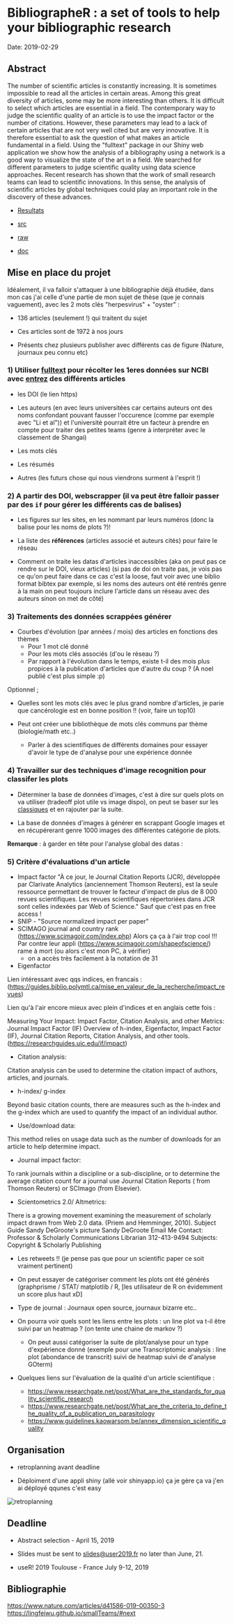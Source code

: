 # BibliographeR : a set of tools to help your bibliographic research

Date: 2019-02-29

## Abstract

The number of scientific articles is constantly increasing. It is sometimes impossible to read all the articles in certain areas. Among this great diversity of articles, some may be more interesting than others. It is difficult to select which articles are essential in a field. The contemporary way to judge the scientific quality of an article is to use the impact factor or the number of citations. However, these parameters may lead to a lack of certain articles that are not very well cited but are very innovative. It is therefore essential to ask the question of what makes an article fundamental in a field. Using the "fulltext" package in our Shiny web application we show how the analysis of a bibliography using a network is a good way to visualize the state of the art in a field.  We  searched for different parameters to judge scientific quality using data science approaches. Recent research has shown that the work of small research teams can lead to scientific innovations. In this sense, the analysis of scientific articles by global techniques could play an important role in the discovery of these advances.

- [Resultats](https://github.com/propan2one/BibliographeR/blob/master/results/NOTEBOOK-resultats.md)

- [src](https://github.com/propan2one/BibliographeR/blob/master/src/)

- [raw](https://github.com/propan2one/BibliographeR/blob/master/raw/)

- [doc](https://github.com/propan2one/BibliographeR/blob/master/doc/)

## Mise en place du projet

Idéalement, il va falloir s'attaquer à une bibliographie déjà étudiée, dans mon cas j'ai celle d'une partie de mon sujet de thèse (que je connais vaguement), avec les 2 mots clés "herpesvirus" + "oyster" :

- 136 articles (seulement !) qui traitent du sujet

- Ces articles sont de 1972 à nos jours

- Présents chez plusieurs publisher avec différents cas de figure (Nature, journaux peu connu etc)

### 1) Utiliser [fulltext](https://github.com/ropensci/fulltext) pour récolter les 1eres données sur NCBI avec [entrez](https://github.com/ropensci/rentrez) des différents articles

- les DOI (le lien https)

- Les auteurs (en avec leurs universitées car certains auteurs ont des noms confondant pouvant fausser l'occurence (comme par exemple avec "Li et al")) et l'université pourrait être un facteur à prendre en compte pour traiter des petites teams (genre à interpréter avec le classement de Shangai)

- Les mots clés

- Les résumés

- Autres (les futurs chose qui nous viendrons surment à l'esprit !)

### 2) A partir des DOI, webscrapper (il va peut être falloir passer par des `if` pour gérer les différents cas de balises)

- Les figures sur les sites, en les nommant par leurs numéros (donc la balise pour les noms de plots ?)!

- La liste des **références** (articles associé et auteurs cités) pour faire le réseau

- Comment on traite les datas d'articles inaccessibles (aka on peut pas ce rendre sur le DOI, vieux articles)
(si pas de doi on traite pas, je vois pas ce qu'on peut faire dans ce cas c'est la loose, faut voir avec une biblio format bibtex par exemple, si les noms des auteurs ont été rentrés genre à la main on peut toujours inclure l'article dans un réseau avec des auteurs sinon on met de côté)

### 3) Traitements des données scrappées générer

- Courbes d'évolution (par années / mois) des articles en fonctions des thèmes
    - Pour 1 mot clé donné
    - Pour les mots clés associés (d'ou le réseau ?)
    - Par rapport à l'évolution dans le temps, existe t-il des mois plus propices à la publication d'articles que d'autre du coup ? (A noel publié c'est plus simple :p)

Optionnel ; 
- Quelles sont les mots clés avec le plus grand nombre d'articles, je parie que cancérologie est en bonne position !! (voir, faire un top10)

- Peut ont créer une bibliothèque de mots clés communs par thème (biologie/math etc..)

    - Parler à des scientifiques de différents domaines pour essayer d'avoir le type de d'analyse pour une expérience donnée

### 4) Travailler sur des techniques d'image recognition pour classifer les plots

- Déterminer la base de données d'images, c'est à dire sur quels plots on va utiliser (tradeoff plot utile vs image dispo), on peut se baser sur les [classiques](https://www.datanovia.com/en/blog/ggplot-examples-best-reference/) et en rajouter par la suite.

- La base de données d'images à générer en scrappant Google images et en récupérerant genre 1000 images des différentes catégorie de plots.

**Remarque** : à garder en tête pour l'analyse global des datas :

### 5) Critère d'évaluations d'un article

- Impact factor
    "À ce jour, le Journal Citation Reports (JCR), développée par Clarivate Analytics (anciennement Thomson Reuters), est la seule ressource permettant de trouver le facteur d'impact de plus de 8 000 revues scientifiques. Les revues scientifiques répertoriées dans JCR sont celles indexées par Web of Science." 
    Sauf que c'est pas en free access ! 
- SNIP - "Source normalized impact per paper" 
- SCIMAGO journal and country rank (https://www.scimagojr.com/index.php)  Alors ça ça à l'air trop cool !!! Par contre leur appli (https://www.scimagojr.com/shapeofscience/) rame à mort (ou alors c'est mon PC, à vérifier)
    - on a accès très facilement à la notation de 31
- Eigenfactor 

Lien intéressant avec qqs indices, en francais : 
(https://guides.biblio.polymtl.ca/mise_en_valeur_de_la_recherche/impact_revues)

Lien qu'à l'air encore mieux avec plein d'indices et en anglais cette fois : 

Measuring Your Impact: Impact Factor, Citation Analysis, and other Metrics: Journal Impact Factor (IF)
Overview of h-index, Eigenfactor, Impact Factor (IF), Journal Citation Reports, Citation Analysis, and other tools.
(https://researchguides.uic.edu/if/impact)

- Citation analysis:

Citation analysis can be used to determine the citation impact of authors, articles, and journals. 

- h-index/ g-index

Beyond basic citation counts, there are measures such as the h-index and the g-index which are used to quantify the impact of an individual author.

- Use/download data:

This method relies on usage data such as the number of downloads for an article to help determine impact.  

- Journal impact factor:

To rank journals within a discipline or a sub-discipline, or to determine the average citation count for a journal use Journal Citation Reports ( from Thomson Reuters) or SCImago (from Elsevier).

- Scientometrics 2.0/ Altmetrics:

There is a growing movement examining the measurement of scholarly impact drawn from Web 2.0 data.   (Priem and Hemminger, 2010).
Subject Guide
Sandy DeGroote's picture
Sandy DeGroote
Email Me
Contact:
Professor & Scholarly Communications Librarian
312-413-9494
Subjects:
Copyright & Scholarly Publishing


- Les retweets !! (je pense pas que pour un scientific paper ce soit vraiment pertinent)

- On peut essayer de catégoriser comment les plots ont été générés (graphprisme / STAT/ matplotlib / R, [les utilisateur de R on évidemment un score plus haut xD]

- Type de journal : Journaux open source, journaux bizarre etc..

- On pourra voir quels sont les liens entre les plots : un line plot va t-il être suivi par un heatmap ? (on tente une chaine de markov ?)
    - On peut aussi catégoriser la suite de plot/analyse pour un type d'expérience donné (exemple pour une Transcriptomic analysis : line plot (abondance de transcrit) suivi de heatmap suivi de d'analyse GOterm)
    
- Quelques liens sur l'évaluation de la qualité d'un article scientifique : 
    - https://www.researchgate.net/post/What_are_the_standards_for_quality_scientific_research
    - https://www.researchgate.net/post/What_are_the_criteria_to_define_the_quality_of_a_publication_on_parasitology
    - https://www.guidelines.kaowarsom.be/annex_dimension_scientific_quality

## Organisation 

- retroplanning avant deadline 

- Déploiment d'une appli shiny (allé voir shinyapp.io)
ça je gère ça va j'en ai déployé qqunes c'est easy

![retroplanning](retroplanning_BibliographR.jpg)

## Deadline

- Abstract selection - April 15, 2019

- Slides must be sent to slides@user2019.fr no later than June, 21.

- useR! 2019 Toulouse - France July 9-12, 2019

## Bibliographie

https://www.nature.com/articles/d41586-019-00350-3 
https://lingfeiwu.github.io/smallTeams/#next
